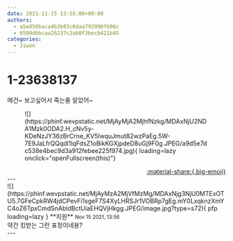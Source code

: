 ```yaml
---
date: 2021-11-15 13:55:08+09:00
authors:
  - a5e850baca4b3b03c0daa792990f606c
  - 6599dbbcaa26237c2ab0f3becb421b45
categories:
  - Jiwon
---
```


# 1-23638137

<div class="post-container" markdown="1">
<div class="content-container md-sidebar__scrollwrap" markdown="1">

메건~ 보고싶어서 죽는줄 알았어~
<figure markdown="1">
![](https://phinf.wevpstatic.net/MjAyMjA2MjhfNzkg/MDAxNjU2NDA1Mzk0ODA2.H_cNv5y-KDeNzJY36zBrCrne_KV5IwquJmut82wzPaEg.5W-7E9JaLfrQQqdl1lqFdsZ1oBikKGXjpdeD8uGj9F0g.JPEG/a9d5e7dc538e4bec9d3a912febee225f974.jpg){ loading=lazy onclick="openFullscreen(this)"}
</figure>


</div>
</div>

<div style="text-align: right;" markdown="1">
<a href="https://weverse.io/fromis9/fanpost/1-23638137" style="text-align: right;">:material-share:{.big-emoji}</a>
</div>
---

<div class="comments-container md-sidebar__scrollwrap" markdown="1">
<div class="comment" markdown="1">
<div class='id-container' markdown="1">
![](https://phinf.wevpstatic.net/MjAyMzA2MjVfMzMg/MDAxNjg3NjU0MTExOTU5.7GFeCpkRW4jdCPevFi1sgeF7S4XyLHRSJr1VOBRp7gEg.mY0LxqknzXmYC4oZ6TpxCmdSnAbldBctUiaEHQVjHkgg.JPEG/image.jpg?type=s72){ pfp loading=lazy }
**<span class="artist">지원</span>** <small>Nov 15 2021, 13:56</small><br>
</div>
<div class='comment-body' markdown="1">
약간 킹받는 그런 표정이네용?
</div>
</div>
</div>
---
